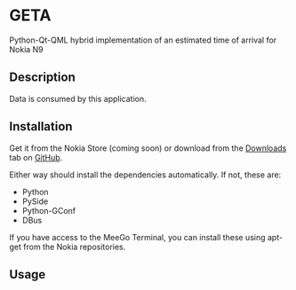 GETA
====

Python-Qt-QML hybrid implementation of an estimated time of arrival  for Nokia N9

Description
-----------

Data is consumed by this application.

Installation
------------

Get it from the Nokia Store (coming soon) or
download from the [Downloads][dl] tab on [GitHub][gh].

Either way should install the dependencies automatically.
If not, these are:

* Python
* PySide
* Python-GConf
* DBus

If you have access to the MeeGo Terminal, you can install
these using apt-get from the Nokia repositories.

Usage
-----


[dl]: https://github.com/jkingok/oharmattan-pygeta/downloads
[gh]: https://github.com/jkingok/harmattan-pygeta/
